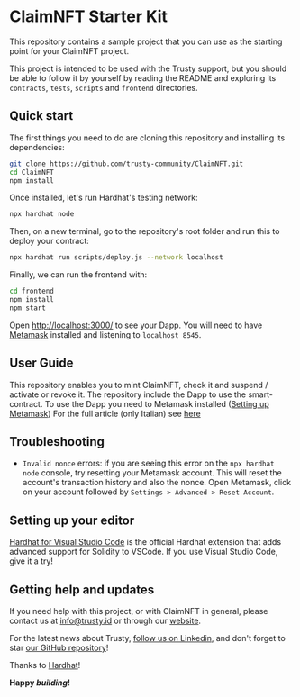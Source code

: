 # ClaimNFT Starter Kit

This repository contains a sample project that you can use as the starting point
for your ClaimNFT project.

This project is intended to be used with the Trusty support, but you should be
able to follow it by yourself by reading the README and exploring its
`contracts`, `tests`, `scripts` and `frontend` directories.

## Quick start

The first things you need to do are cloning this repository and installing its
dependencies:

```sh
git clone https://github.com/trusty-community/ClaimNFT.git
cd ClaimNFT
npm install
```

Once installed, let's run Hardhat's testing network:

```sh
npx hardhat node
```

Then, on a new terminal, go to the repository's root folder and run this to
deploy your contract:

```sh
npx hardhat run scripts/deploy.js --network localhost
```

Finally, we can run the frontend with:

```sh
cd frontend
npm install
npm start
```

Open [http://localhost:3000/](http://localhost:3000/) to see your Dapp. You will
need to have [Metamask](https://metamask.io) installed and listening to
`localhost 8545`.


## User Guide
This repository enables you to mint ClaimNFT, check it and suspend / activate or revoke it. The repository include the Dapp to use the smart-contract.
To use the Dapp you need to Metamask installed ([Setting up Metamask](https://hardhat.org/tutorial/boilerplate-project#how-to-use-it))
For the full article (only Italian) see [here](https://www.trusty.id/blog)

## Troubleshooting

- `Invalid nonce` errors: if you are seeing this error on the `npx hardhat node`
  console, try resetting your Metamask account. This will reset the account's
  transaction history and also the nonce. Open Metamask, click on your account
  followed by `Settings > Advanced > Reset Account`.

## Setting up your editor

[Hardhat for Visual Studio Code](https://hardhat.org/hardhat-vscode) is the official Hardhat extension that adds advanced support for Solidity to VSCode. If you use Visual Studio Code, give it a try!

## Getting help and updates

If you need help with this project, or with ClaimNFT in general, please contact us at info@trusty.id or through our [website](https://trusty.id).

For the latest news about Trusty, [follow us on Linkedin](https://www.linkedin.com/company/trustytrusty), and don't forget to star [our GitHub repository](https://github.com/trusty-community/ClaimNFT)!

Thanks to [Hardhat](https://github.com/NomicFoundation/hardhat)!

**Happy _building_!**

